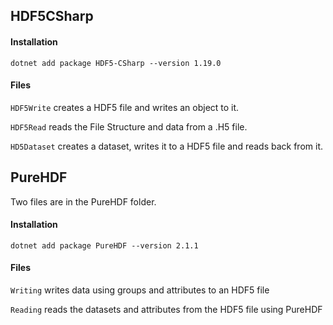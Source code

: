 ## HDF5CSharp
#### Installation
```
dotnet add package HDF5-CSharp --version 1.19.0
```
#### Files
`HDF5Write` creates a HDF5 file and writes an object to it.

`HDF5Read` reads the File Structure and data from a .H5 file.

`HD5Dataset` creates a dataset, writes it to a HDF5 file and reads back from it.


## PureHDF
Two files are in the PureHDF folder.
#### Installation
```
dotnet add package PureHDF --version 2.1.1
```
#### Files
`Writing` writes data using groups and attributes to an HDF5 file

`Reading` reads the datasets and attributes from the HDF5 file using PureHDF
